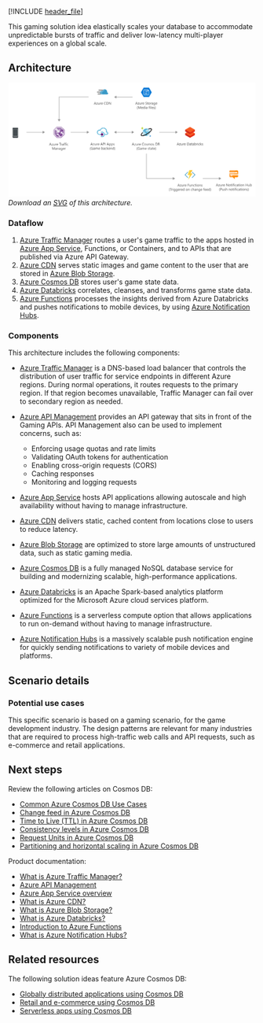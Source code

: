 [!INCLUDE [header_file](../../../includes/sol-idea-header.md)]

This gaming solution idea elastically scales your database to accommodate unpredictable bursts of traffic and deliver low-latency multi-player experiences on a global scale.

## Architecture

![Architecture Diagram](../media/gaming-using-cosmos-db.png)
*Download an [SVG](../media/gaming-using-cosmos-db.svg) of this architecture.*

### Dataflow

1. [Azure Traffic Manager](/azure/traffic-manager/traffic-manager-overview) routes a user's game traffic to the apps hosted in [Azure App Service](/azure/app-service-web/app-service-web-overview), Functions, or Containers, and to APIs that are published via Azure API Gateway.
1. [Azure CDN](/azure/cdn/cdn-overview) serves static images and game content to the user that are stored in [Azure Blob Storage](/azure/storage/blobs/storage-blobs-overview).
1. [Azure Cosmos DB](/azure/cosmos-db/introduction) stores user's game state data.
1. [Azure Databricks](/azure/databricks/scenarios/what-is-azure-databricks) correlates, cleanses, and transforms game state data.
1. [Azure Functions](/azure/azure-functions/functions-overview) processes the insights derived from Azure Databricks and pushes notifications to mobile devices, by using [Azure Notification Hubs](/azure/notification-hubs/notification-hubs-push-notification-overview).

### Components

This architecture includes the following components:

- [Azure Traffic Manager](https://azure.microsoft.com/services/traffic-manager) is a DNS-based load balancer that controls the distribution of user traffic for service endpoints in different Azure regions. During normal operations, it routes requests to the primary region. If that region becomes unavailable, Traffic Manager can fail over to secondary region as needed.

- [Azure API Management](https://azure.microsoft.com/services/api-management) provides an API gateway that sits in front of the Gaming APIs. API Management also can be used to implement concerns, such as:
    - Enforcing usage quotas and rate limits
    - Validating OAuth tokens for authentication
    - Enabling cross-origin requests (CORS)
    - Caching responses
    - Monitoring and logging requests

- [Azure App Service](https://azure.microsoft.com/services/app-service) hosts API applications allowing autoscale and high availability without having to manage infrastructure.

- [Azure CDN](https://azure.microsoft.com/services/cdn) delivers static, cached content from locations close to users to reduce latency.

- [Azure Blob Storage](https://azure.microsoft.com/services/storage) are optimized to store large amounts of unstructured data, such as static gaming media.

- [Azure Cosmos DB](https://azure.microsoft.com/services/cosmos-db) is a fully managed NoSQL database service for building and modernizing scalable, high-performance applications.

- [Azure Databricks](https://azure.microsoft.com/services/databricks) is an Apache Spark-based analytics platform optimized for the Microsoft Azure cloud services platform.

- [Azure Functions](https://azure.microsoft.com/services/functions) is a serverless compute option that allows applications to run on-demand without having to manage infrastructure.

- [Azure Notification Hubs](https://azure.microsoft.com/services/notification-hubs/#overview) is a massively scalable push notification engine for quickly sending notifications to variety of mobile devices and platforms.

## Scenario details

### Potential use cases

This specific scenario is based on a gaming scenario, for the game development industry. The design patterns are relevant for many industries that are required to process high-traffic web calls and API requests, such as e-commerce and retail applications.

## Next steps

Review the following articles on Cosmos DB:

- [Common Azure Cosmos DB Use Cases](/azure/cosmos-db/use-cases)
- [Change feed in Azure Cosmos DB](/azure/cosmos-db/change-feed)
- [Time to Live (TTL) in Azure Cosmos DB](/azure/cosmos-db/time-to-live)
- [Consistency levels in Azure Cosmos DB](/azure/cosmos-db/consistency-levels)
- [Request Units in Azure Cosmos DB](/azure/cosmos-db/request-units)
- [Partitioning and horizontal scaling in Azure Cosmos DB](/azure/cosmos-db/partition-data)

Product documentation:

- [What is Azure Traffic Manager?](/azure/traffic-manager/traffic-manager-overview)
- [Azure API Management](/azure/api-management/api-management-key-concepts)
- [Azure App Service overview](/azure/app-service-web/app-service-web-overview)
- [What is Azure CDN?](/azure/cdn/cdn-overview)
- [What is Azure Blob Storage?](/azure/storage/blobs/storage-blobs-overview)
- [What is Azure Databricks?](/azure/databricks/scenarios/what-is-azure-databricks)
- [Introduction to Azure Functions](/azure/azure-functions/functions-overview)
- [What is Azure Notification Hubs?](/azure/notification-hubs/notification-hubs-push-notification-overview)

## Related resources

The following solution ideas feature Azure Cosmos DB:

* [Globally distributed applications using Cosmos DB](./globally-distributed-mission-critical-applications-using-cosmos-db.yml)
* [Retail and e-commerce using Cosmos DB](./retail-and-e-commerce-using-cosmos-db.yml)
* [Serverless apps using Cosmos DB](./serverless-apps-using-cosmos-db.yml)

